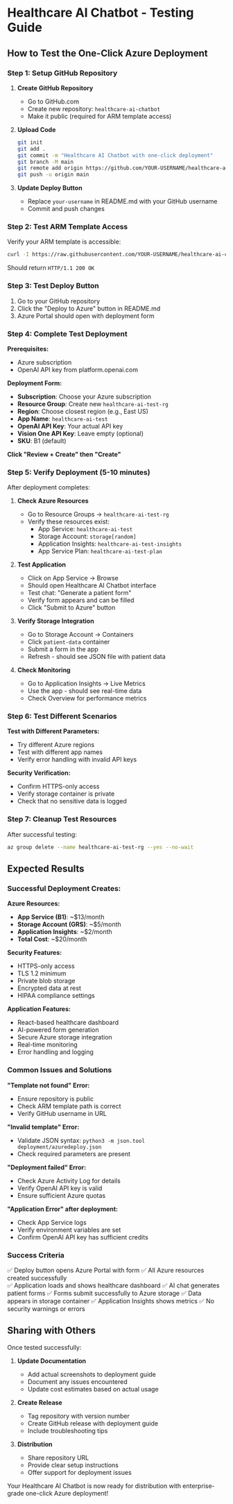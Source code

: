 # Healthcare AI Chatbot - Testing Guide

## How to Test the One-Click Azure Deployment

### Step 1: Setup GitHub Repository

1. **Create GitHub Repository**
   - Go to GitHub.com
   - Create new repository: `healthcare-ai-chatbot`
   - Make it public (required for ARM template access)

2. **Upload Code**
   ```bash
   git init
   git add .
   git commit -m "Healthcare AI Chatbot with one-click deployment"
   git branch -M main
   git remote add origin https://github.com/YOUR-USERNAME/healthcare-ai-chatbot.git
   git push -u origin main
   ```

3. **Update Deploy Button**
   - Replace `your-username` in README.md with your GitHub username
   - Commit and push changes

### Step 2: Test ARM Template Access

Verify your ARM template is accessible:
```bash
curl -I https://raw.githubusercontent.com/YOUR-USERNAME/healthcare-ai-chatbot/main/deployment/azuredeploy.json
```

Should return `HTTP/1.1 200 OK`

### Step 3: Test Deploy Button

1. Go to your GitHub repository
2. Click the "Deploy to Azure" button in README.md
3. Azure Portal should open with deployment form

### Step 4: Complete Test Deployment

**Prerequisites:**
- Azure subscription
- OpenAI API key from platform.openai.com

**Deployment Form:**
- **Subscription**: Choose your Azure subscription
- **Resource Group**: Create new `healthcare-ai-test-rg`
- **Region**: Choose closest region (e.g., East US)
- **App Name**: `healthcare-ai-test`
- **OpenAI API Key**: Your actual API key
- **Vision One API Key**: Leave empty (optional)
- **SKU**: B1 (default)

**Click "Review + Create" then "Create"**

### Step 5: Verify Deployment (5-10 minutes)

After deployment completes:

1. **Check Azure Resources**
   - Go to Resource Groups → `healthcare-ai-test-rg`
   - Verify these resources exist:
     - App Service: `healthcare-ai-test`
     - Storage Account: `storage[random]`
     - Application Insights: `healthcare-ai-test-insights`
     - App Service Plan: `healthcare-ai-test-plan`

2. **Test Application**
   - Click on App Service → Browse
   - Should open Healthcare AI Chatbot interface
   - Test chat: "Generate a patient form"
   - Verify form appears and can be filled
   - Click "Submit to Azure" button

3. **Verify Storage Integration**
   - Go to Storage Account → Containers
   - Click `patient-data` container
   - Submit a form in the app
   - Refresh - should see JSON file with patient data

4. **Check Monitoring**
   - Go to Application Insights → Live Metrics
   - Use the app - should see real-time data
   - Check Overview for performance metrics

### Step 6: Test Different Scenarios

**Test with Different Parameters:**
- Try different Azure regions
- Test with different app names
- Verify error handling with invalid API keys

**Security Verification:**
- Confirm HTTPS-only access
- Verify storage container is private
- Check that no sensitive data is logged

### Step 7: Cleanup Test Resources

After successful testing:
```bash
az group delete --name healthcare-ai-test-rg --yes --no-wait
```

## Expected Results

### Successful Deployment Creates:

**Azure Resources:**
- **App Service (B1)**: ~$13/month
- **Storage Account (GRS)**: ~$5/month  
- **Application Insights**: ~$2/month
- **Total Cost**: ~$20/month

**Security Features:**
- HTTPS-only access
- TLS 1.2 minimum
- Private blob storage
- Encrypted data at rest
- HIPAA compliance settings

**Application Features:**
- React-based healthcare dashboard
- AI-powered form generation
- Secure Azure storage integration
- Real-time monitoring
- Error handling and logging

### Common Issues and Solutions

**"Template not found" Error:**
- Ensure repository is public
- Check ARM template path is correct
- Verify GitHub username in URL

**"Invalid template" Error:**
- Validate JSON syntax: `python3 -m json.tool deployment/azuredeploy.json`
- Check required parameters are present

**"Deployment failed" Error:**
- Check Azure Activity Log for details
- Verify OpenAI API key is valid
- Ensure sufficient Azure quotas

**"Application Error" after deployment:**
- Check App Service logs
- Verify environment variables are set
- Confirm OpenAI API key has sufficient credits

### Success Criteria

✅ Deploy button opens Azure Portal with form
✅ All Azure resources created successfully  
✅ Application loads and shows healthcare dashboard
✅ AI chat generates patient forms
✅ Forms submit successfully to Azure storage
✅ Data appears in storage container
✅ Application Insights shows metrics
✅ No security warnings or errors

## Sharing with Others

Once tested successfully:

1. **Update Documentation**
   - Add actual screenshots to deployment guide
   - Document any issues encountered
   - Update cost estimates based on actual usage

2. **Create Release**
   - Tag repository with version number
   - Create GitHub release with deployment guide
   - Include troubleshooting tips

3. **Distribution**
   - Share repository URL
   - Provide clear setup instructions
   - Offer support for deployment issues

Your Healthcare AI Chatbot is now ready for distribution with enterprise-grade one-click Azure deployment!
